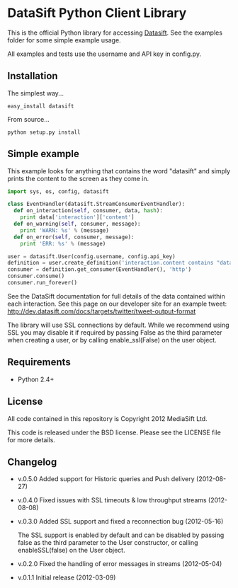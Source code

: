 DataSift Python Client Library
==============================

This is the official Python library for accessing [Datasift](http://datasift.com/). See the examples
folder for some simple example usage.

All examples and tests use the username and API key in config.py.

Installation
------------

The simplest way...

    easy_install datasift

From source...

    python setup.py install


Simple example
--------------

This example looks for anything that contains the word "datasift" and simply
prints the content to the screen as they come in.

```python
import sys, os, config, datasift

class EventHandler(datasift.StreamConsumerEventHandler):
  def on_interaction(self, consumer, data, hash):
    print data['interaction']['content']
  def on_warning(self, consumer, message):
    print 'WARN: %s' % (message)
  def on_error(self, consumer, message):
    print 'ERR: %s' % (message)

user = datasift.User(config.username, config.api_key)
definition = user.create_definition('interaction.content contains "datasift"')
consumer = definition.get_consumer(EventHandler(), 'http')
consumer.consume()
consumer.run_forever()
```

See the DataSift documentation for full details of the data contained within
each interaction. See this page on our developer site for an example tweet:
http://dev.datasift.com/docs/targets/twitter/tweet-output-format

The library will use SSL connections by default. While we recommend using SSL
you may disable it if required by passing False as the third parameter when
creating a user, or by calling enable_ssl(False) on the user object.

Requirements
------------

* Python 2.4+

License
-------

All code contained in this repository is Copyright 2012 MediaSift Ltd.

This code is released under the BSD license. Please see the LICENSE file for
more details.

Changelog
---------

* v.0.5.0 Added support for Historic queries and Push delivery (2012-08-27)

* v.0.4.0 Fixed issues with SSL timeouts & low throughput streams (2012-08-08)

* v.0.3.0 Added SSL support and fixed a reconnection bug (2012-05-16)

  The SSL support is enabled by default and can be disabled by passing false as
  the third parameter to the User constructor, or calling enableSSL(false) on
  the User object.

* v.0.2.0 Fixed the handling of error messages in streams (2012-05-04)

* v.0.1.1 Initial release (2012-03-09)
